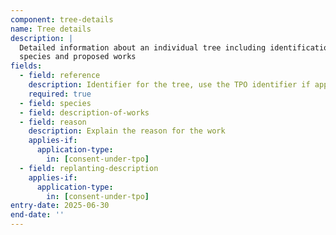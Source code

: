 ```yaml
---
component: tree-details
name: Tree details
description: |
  Detailed information about an individual tree including identification, 
  species and proposed works
fields:
  - field: reference
    description: Identifier for the tree, use the TPO identifier if applicable
    required: true
  - field: species
  - field: description-of-works
  - field: reason
    description: Explain the reason for the work
    applies-if:
      application-type:
        in: [consent-under-tpo]
  - field: replanting-description
    applies-if:
      application-type:
        in: [consent-under-tpo]
entry-date: 2025-06-30
end-date: ''
---
```

